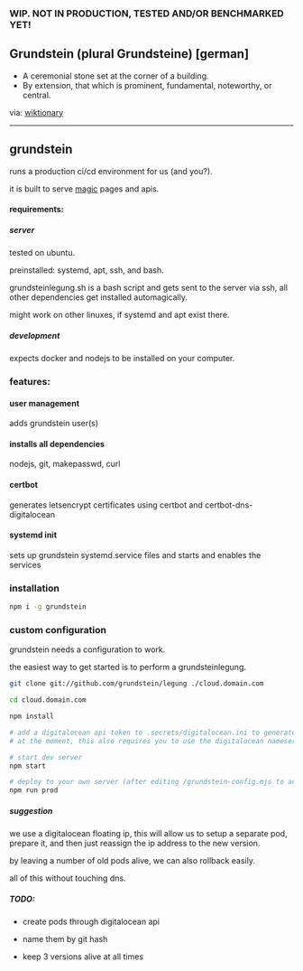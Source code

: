 ### WIP. NOT IN PRODUCTION, TESTED AND/OR BENCHMARKED YET!

## Grundstein (plural Grundsteine) [german]

* A ceremonial stone set at the corner of a building.
* By extension, that which is prominent, fundamental, noteworthy, or central.

via: [wiktionary](https://en.wiktionary.org/wiki/Grundstein)

--------------------------------------------------

## grundstein

runs a production ci/cd environment for us (and you?).

it is built to serve [magic](https://github.com/magic) pages and apis.

#### requirements:

##### server

tested on ubuntu.

preinstalled: systemd, apt, ssh, and bash.

grundsteinlegung.sh is a bash script and gets sent to the server via ssh,
all other dependencies get installed automagically.

might work on other linuxes, if systemd and apt exist there.

##### development

expects docker and nodejs to be installed on your computer.

### features:

#### user management

adds grundstein user(s)

#### installs all dependencies

nodejs, git, makepasswd, curl

#### certbot

generates letsencrypt certificates using certbot and certbot-dns-digitalocean

#### systemd init

sets up grundstein systemd.service files and starts and enables the services

### installation

```bash
npm i -g grundstein
```

### custom configuration

grundstein needs a configuration to work.

the easiest way to get started is to perform a grundsteinlegung.

```bash
git clone git://github.com/grundstein/legung ./cloud.domain.com

cd cloud.domain.com

npm install

# add a digitalocean api token to .secrets/digitalocean.ini to generate letsencrypt certificates.
# at the moment, this also requires you to use the digitalocean nameservers for your domain!

# start dev server
npm start

# deploy to your own server (after editing /grundstein-config.mjs to add your ip)
npm run prod

```

##### suggestion

we use a digitalocean floating ip, this will allow us to setup a separate pod,
prepare it, and then just reassign the ip address to the new version.

by leaving a number of old pods alive, we can also rollback easily.

all of this without touching dns.


##### TODO:

* create pods through digitalocean api

* name them by git hash

* keep 3 versions alive at all times
